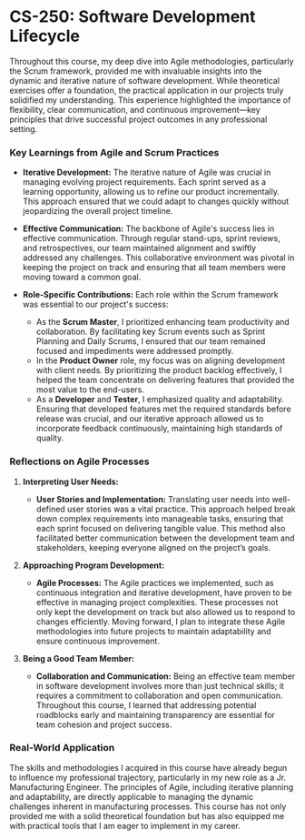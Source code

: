 # CS-250: Software Development Lifecycle
  Throughout this course, my deep dive into Agile methodologies, particularly the Scrum framework, provided me with invaluable insights into the dynamic and iterative nature of software development. While theoretical exercises offer a foundation, the practical application in our projects truly solidified my understanding. This experience highlighted the importance of flexibility, clear communication, and continuous improvement—key principles that drive successful project outcomes in any professional setting.

### Key Learnings from Agile and Scrum Practices

- **Iterative Development:** The iterative nature of Agile was crucial in managing evolving project requirements. Each sprint served as a learning opportunity, allowing us to refine our product incrementally. This approach ensured that we could adapt to changes quickly without jeopardizing the overall project timeline.
  
- **Effective Communication:** The backbone of Agile's success lies in effective communication. Through regular stand-ups, sprint reviews, and retrospectives, our team maintained alignment and swiftly addressed any challenges. This collaborative environment was pivotal in keeping the project on track and ensuring that all team members were moving toward a common goal.

- **Role-Specific Contributions:** Each role within the Scrum framework was essential to our project's success:
  - As the **Scrum Master**, I prioritized enhancing team productivity and collaboration. By facilitating key Scrum events such as Sprint Planning and Daily Scrums, I ensured that our team remained focused and impediments were addressed promptly.
  - In the **Product Owner** role, my focus was on aligning development with client needs. By prioritizing the product backlog effectively, I helped the team concentrate on delivering features that provided the most value to the end-users.
  - As a **Developer** and **Tester**, I emphasized quality and adaptability. Ensuring that developed features met the required standards before release was crucial, and our iterative approach allowed us to incorporate feedback continuously, maintaining high standards of quality.

### Reflections on Agile Processes
1. **Interpreting User Needs:**
   - **User Stories and Implementation:** Translating user needs into well-defined user stories was a vital practice. This approach helped break down complex requirements into manageable tasks, ensuring that each sprint focused on delivering tangible value. This method also facilitated better communication between the development team and stakeholders, keeping everyone aligned on the project’s goals.

2. **Approaching Program Development:**
   - **Agile Processes:** The Agile practices we implemented, such as continuous integration and iterative development, have proven to be effective in managing project complexities. These processes not only kept the development on track but also allowed us to respond to changes efficiently. Moving forward, I plan to integrate these Agile methodologies into future projects to maintain adaptability and ensure continuous improvement.

3. **Being a Good Team Member:**
   - **Collaboration and Communication:** Being an effective team member in software development involves more than just technical skills; it requires a commitment to collaboration and open communication. Throughout this course, I learned that addressing potential roadblocks early and maintaining transparency are essential for team cohesion and project success.

### Real-World Application
  The skills and methodologies I acquired in this course have already begun to influence my professional trajectory, particularly in my new role as a Jr. Manufacturing Engineer. The principles of Agile, including iterative planning and adaptability, are directly applicable to managing the dynamic challenges inherent in manufacturing processes. This course has not only provided me with a solid theoretical foundation but has also equipped me with practical tools that I am eager to implement in my career.
